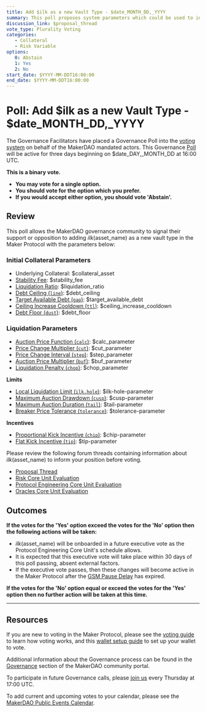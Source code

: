 ```yaml
---
title: Add $ilk as a new Vault Type - $date_MONTH_DD,_YYYY
summary: This poll proposes system parameters which could be used to initialize $ilk as a new vault type.
discussion_link: $proposal_thread
vote_type: Plurality Voting
categories:
   - Collateral
   - Risk Variable
options:
   0: Abstain
   1: Yes
   2: No
start_date: $YYYY-MM-DDT16:00:00
end_date: $YYYY-MM-DDT16:00:00
---
```

# Poll: Add $ilk as a new Vault Type - $date_MONTH_DD,_YYYY

The Governance Facilitators have placed a Governance Poll into the [voting system](https://vote.makerdao.com/polling) on behalf of the MakerDAO mandated actors. This Governance [Poll](https://community-development.makerdao.com/en/learn/governance/on-chain-gov) will be active for three days beginning on $date_DAY,_MONTH_DD at 16:00 UTC.

**This is a binary vote.** 
- **You may vote for a single option.** 
- **You should vote for the option which you prefer.**
- **If you would accept either option, you should vote 'Abstain'.**

## Review

This poll allows the MakerDAO governance community to signal their support or opposition to adding $ilk ($asset_name) as a new vault type in the Maker Protocol with the parameters below:

### Initial Collateral Parameters

* Underlying Collateral: $collateral_asset
* [Stability Fee](https://community-development.makerdao.com/en/learn/governance/param-stability-fee): $stability_fee
* [Liquidation Ratio](https://community-development.makerdao.com/en/learn/governance/param-liquidation-ratio): $liquidation_ratio
* [Debt Ceiling (`line`)](https://community-development.makerdao.com/en/learn/governance/param-debt-ceiling): $debt_ceiling
* [Target Available Debt (`gap`)](https://makerdao.world/en/learn/governance/module-dciam): $target_available_debt
* [Ceiling Increase Cooldown (`ttl`)](https://makerdao.world/en/learn/governance/module-dciam): $ceiling_increase_cooldown
* [Debt Floor (`dust`)](https://community-development.makerdao.com/en/learn/governance/param-debt-floor): $debt_floor

### Liquidation Parameters

* [Auction Price Function (`calc`)](https://community-development.makerdao.com/en/learn/governance/param-auction-price-function): $calc_parameter
* [Price Change Multiplier (`cut`)](https://community-development.makerdao.com/en/learn/governance/param-auction-price-function): $cut_parameter
* [Price Change Interval (`step`)](https://community-development.makerdao.com/en/learn/governance/param-auction-price-function): $step_parameter
* [Auction Price Multiplier (`buf`)](https://community-development.makerdao.com/en/learn/governance/param-auction-price-multiplier): $buf_parameter
* [Liquidation Penalty (`chop`)](https://community-development.makerdao.com/en/learn/governance/param-liquidation-penalty): $chop_parameter

**Limits**

* [Local Liquidation Limit (`ilk.hole`)](https://community-development.makerdao.com/en/learn/governance/param-local-liquidation-limit): $ilk-hole-parameter
* [Maximum Auction Drawdown (`cusp`)](https://community-development.makerdao.com/en/learn/governance/param-max-auction-drawdown): $cusp-parameter
* [Maximum Auction Duration (`tail`)](https://community-development.makerdao.com/en/learn/governance/param-max-auction-duration): $tail-parameter
* [Breaker Price Tolerance (`tolerance`)](https://community-development.makerdao.com/en/learn/governance/param-breaker-price-tolerance): $tolerance-parameter

**Incentives**

* [Proportional Kick Incentive (`chip`)](https://community-development.makerdao.com/en/learn/governance/param-proportional-kick-incentive): $chip-parameter
* [Flat Kick Incentive (`tip`)](https://community-development.makerdao.com/en/learn/governance/param-flat-kick-incentive): $tip-parameter

Please review the following forum threads containing information about $ilk ($asset_name) to inform your position before voting.
* [Proposal Thread]($proposal_thread)
* [Risk Core Unit Evaluation]($risk_link)
* [Protocol Engineering Core Unit Evaluation]($pe_link)
* [Oracles Core Unit Evaluation]($oracles_link)

## Outcomes

**If the votes for the 'Yes' option exceed the votes for the 'No' option then the following actions will be taken:**
* $ilk ($asset_name) will be onboarded in a future executive vote as the Protocol Engineering Core Unit's schedule allows. 
* It is expected that this executive vote will take place within 30 days of this poll passing, absent external factors.
* If the executive vote passes, then these changes will become active in the Maker Protocol after the [GSM Pause Delay](https://community-development.makerdao.com/en/learn/governance/param-gsm-pause-delay) has expired.

**If the votes for the 'No' option equal or exceed the votes for the 'Yes' option then no further action will be taken at this time.**

---

## Resources

If you are new to voting in the Maker Protocol, please see the [voting guide](https://community-development.makerdao.com/en/learn/governance/how-voting-works/) to learn how voting works, and this [wallet setup guide](https://community-development.makerdao.com/en/learn/governance/voting-setup/) to set up your wallet to vote.

Additional information about the Governance process can be found in the [Governance](https://community-development.makerdao.com/en/learn/governance) section of the MakerDAO community portal.

To participate in future Governance calls, please [join us](https://github.com/makerdao/community/tree/master/governance/governance-and-risk-meetings) every Thursday at 17:00 UTC.

To add current and upcoming votes to your calendar, please see the [MakerDAO Public Events Calendar](https://calendar.google.com/calendar/embed?src=makerdao.com_3efhm2ghipksegl009ktniomdk%40group.calendar.google.com&ctz=UTC&mode=week&showCalendars=0&showPrint=0).
